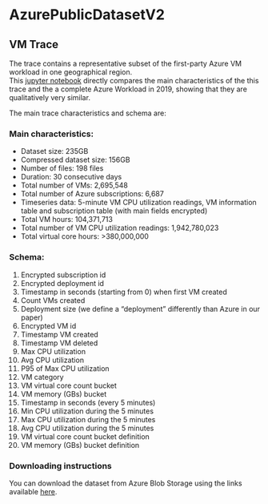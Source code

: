 # AzurePublicDatasetV2

## VM Trace
The trace contains a representative subset of the first-party Azure VM workload in one geographical region.  
This [jupyter notebook](https://github.com/Azure/AzurePublicDataset/blob/master/analysis/Azure%202019%20Public%20Dataset%20V2%20-%20Trace%20Analysis.ipynb) directly compares the main characteristics of the this trace and the a complete Azure Workload in 2019, showing that they are qualitatively very similar.

The main trace characteristics and schema are:

### Main characteristics:
*	Dataset size: 235GB
*	Compressed dataset size: 156GB
*	Number of files: 198 files
*	Duration: 30 consecutive days
*	Total number of VMs: 2,695,548
*	Total number of Azure subscriptions: 6,687
*	Timeseries data: 5-minute VM CPU utilization readings, VM information table and subscription table (with main fields encrypted)
*	Total VM hours: 104,371,713
*	Total number of VM CPU utilization readings: 1,942,780,023
*	Total virtual core hours: >380,000,000


### Schema:
1.	Encrypted subscription id
2.	Encrypted deployment id 
3.	Timestamp in seconds (starting from 0) when first VM created
4.	Count VMs created
5.	Deployment size (we define a “deployment” differently than Azure in our paper)
6.	Encrypted VM id
7.	Timestamp VM created
8.	Timestamp VM deleted
9.	Max CPU utilization
10.	Avg CPU utilization
11.	P95 of Max CPU utilization
12.	VM category
13.	VM virtual core count bucket
14.	VM memory (GBs) bucket
15.	Timestamp in seconds (every 5 minutes)
16.	Min CPU utilization during the 5 minutes
17.	Max CPU utilization during the 5 minutes
18.	Avg CPU utilization during the 5 minutes
19. VM virtual core count bucket definition
20. VM memory (GBs) bucket definition

### Downloading instructions
You can download the dataset from Azure Blob Storage using the links available [here](https://github.com/Azure/AzurePublicDataset/blob/master/AzurePublicDatasetV2Links.txt).
